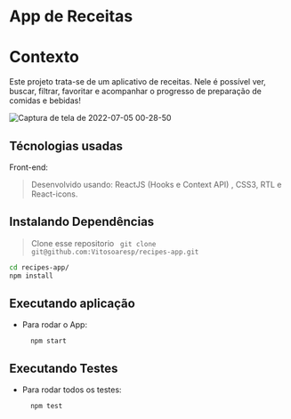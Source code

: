 # App de Receitas

# Contexto
Este projeto trata-se de um aplicativo de receitas. Nele é possível ver, buscar, filtrar, favoritar e acompanhar o progresso de preparação de comidas e bebidas!

![Captura de tela de 2022-07-05 00-28-50](https://user-images.githubusercontent.com/23152592/177243937-4392d869-b69e-431a-8116-be445eb5d4d3.png)


## Técnologias usadas

Front-end:
> Desenvolvido usando: ReactJS (Hooks e Context API) , CSS3, RTL e React-icons.

## Instalando Dependências

> Clone esse repositorio ``` git clone git@github.com:Vitosoaresp/recipes-app.git```
```bash
cd recipes-app/
npm install
```

## Executando aplicação

* Para rodar o App:

  ```
    npm start
  ```

## Executando Testes

* Para rodar todos os testes:

  ```
    npm test
  ```
